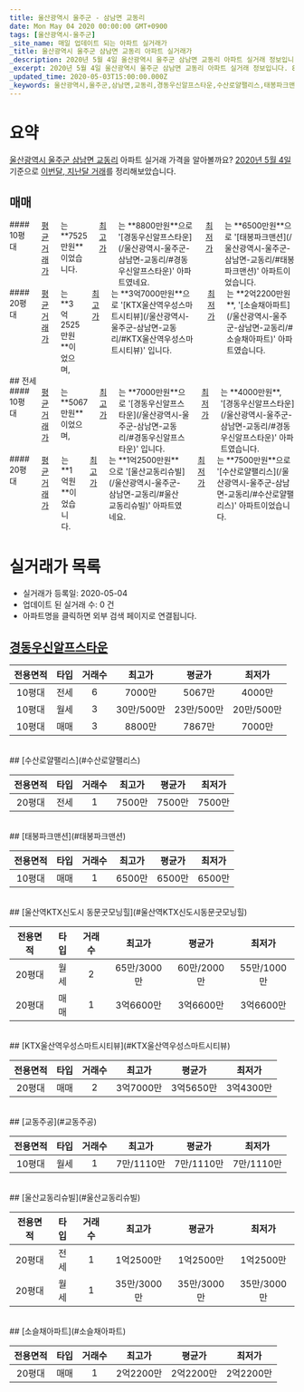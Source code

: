 ```yaml
---
title: 울산광역시 울주군 - 삼남면 교동리
date: Mon May 04 2020 00:00:00 GMT+0900
tags: [울산광역시-울주군]
_site_name: 매일 업데이트 되는 아파트 실거래가
_title: 울산광역시 울주군 삼남면 교동리 아파트 실거래가
_description: 2020년 5월 4일 울산광역시 울주군 삼남면 교동리 아파트 실거래 정보입니다. 8건 아파트 정보가 있습니다.
_excerpt: 2020년 5월 4일 울산광역시 울주군 삼남면 교동리 아파트 실거래 정보입니다. 8건 아파트 정보가 있습니다.
_updated_time: 2020-05-03T15:00:00.000Z
_keywords: 울산광역시,울주군,삼남면,교동리,경동우신알프스타운,수산로얄팰리스,태봉파크맨션,울산역KTX신도시 동문굿모닝힐,KTX울산역우성스마트시티뷰,교동주공,울산교동리슈빌,소슬채아파트
---
```





# 요약
<ins>울산광역시 울주군 삼남면 교동리</ins> 아파트 실거래 가격을 알아볼까요? <ins>2020년 5월 4일</ins> 기준으로 <ins>이번달, 지난달 거래</ins>를 정리해보았습니다.

## 매매
<div class="container">
<div class="six columns" markdown="1">
#### 10평대
<ins>평균 거래가</ins>는 **7525만원**이었습니다. <ins>최고가</ins>는 **8800만원**으로 '[경동우신알프스타운](/울산광역시-울주군-삼남면-교동리/#경동우신알프스타운)' 아파트였네요. <ins>최저가</ins>는 **6500만원**으로 '[태봉파크맨션](/울산광역시-울주군-삼남면-교동리/#태봉파크맨션)' 아파트이었습니다.
</div>
<div class="six columns" markdown="1">
#### 20평대
<ins>평균 거래가</ins>는 **3억2525만원**이었으며, <ins>최고가</ins>는 **3억7000만원**으로 '[KTX울산역우성스마트시티뷰](/울산광역시-울주군-삼남면-교동리/#KTX울산역우성스마트시티뷰)' 입니다. <ins>최저가</ins>는 **2억2200만원**, '[소슬채아파트](/울산광역시-울주군-삼남면-교동리/#소슬채아파트)' 아파트였습니다.
</div>
</div>
## 전세
<div class="container">
<div class="six columns" markdown="1">
#### 10평대
<ins>평균 거래가</ins>는 **5067만원**이었으며, <ins>최고가</ins>는 **7000만원**으로 '[경동우신알프스타운](/울산광역시-울주군-삼남면-교동리/#경동우신알프스타운)' 입니다. <ins>최저가</ins>는 **4000만원**, '[경동우신알프스타운](/울산광역시-울주군-삼남면-교동리/#경동우신알프스타운)' 아파트였습니다.
</div>
<div class="six columns" markdown="1">
#### 20평대
<ins>평균 거래가</ins>는 **1억원**이었습니다. <ins>최고가</ins>는 **1억2500만원**으로 '[울산교동리슈빌](/울산광역시-울주군-삼남면-교동리/#울산교동리슈빌)' 아파트였네요. <ins>최저가</ins>는 **7500만원**으로 '[수산로얄팰리스](/울산광역시-울주군-삼남면-교동리/#수산로얄팰리스)' 아파트이었습니다.
</div>
</div>



# 실거래가 목록
- 실거래가 등록일: 2020-05-04
- 업데이트 된 실거래 수: 0 건
- 아파트명을 클릭하면 외부 검색 페이지로 연결됩니다.

## [경동우신알프스타운](#경동우신알프스타운)

|전용면적|타입|거래수|최고가|평균가|최저가|
|:---:|:---:|:---:|:---:|:---:|:---:|
|10평대|<span class="deal-type-2">전세</span>|6|7000만|5067만|4000만|
|10평대|<span class="deal-type-3">월세</span>|3|30만/500만|23만/500만|20만/500만|
|10평대|<span class="deal-type-1">매매</span>|3|8800만|7867만|7000만|

<br/>
## [수산로얄팰리스](#수산로얄팰리스)

|전용면적|타입|거래수|최고가|평균가|최저가|
|:---:|:---:|:---:|:---:|:---:|:---:|
|20평대|<span class="deal-type-2">전세</span>|1|7500만|7500만|7500만|

<br/>
## [태봉파크맨션](#태봉파크맨션)

|전용면적|타입|거래수|최고가|평균가|최저가|
|:---:|:---:|:---:|:---:|:---:|:---:|
|10평대|<span class="deal-type-1">매매</span>|1|6500만|6500만|6500만|

<br/>
## [울산역KTX신도시 동문굿모닝힐](#울산역KTX신도시동문굿모닝힐)

|전용면적|타입|거래수|최고가|평균가|최저가|
|:---:|:---:|:---:|:---:|:---:|:---:|
|20평대|<span class="deal-type-3">월세</span>|2|65만/3000만|60만/2000만|55만/1000만|
|20평대|<span class="deal-type-1">매매</span>|1|3억6600만|3억6600만|3억6600만|

<br/>
## [KTX울산역우성스마트시티뷰](#KTX울산역우성스마트시티뷰)

|전용면적|타입|거래수|최고가|평균가|최저가|
|:---:|:---:|:---:|:---:|:---:|:---:|
|20평대|<span class="deal-type-1">매매</span>|2|3억7000만|3억5650만|3억4300만|

<br/>
## [교동주공](#교동주공)

|전용면적|타입|거래수|최고가|평균가|최저가|
|:---:|:---:|:---:|:---:|:---:|:---:|
|10평대|<span class="deal-type-3">월세</span>|1|7만/1110만|7만/1110만|7만/1110만|

<br/>
## [울산교동리슈빌](#울산교동리슈빌)

|전용면적|타입|거래수|최고가|평균가|최저가|
|:---:|:---:|:---:|:---:|:---:|:---:|
|20평대|<span class="deal-type-2">전세</span>|1|1억2500만|1억2500만|1억2500만|
|20평대|<span class="deal-type-3">월세</span>|1|35만/3000만|35만/3000만|35만/3000만|

<br/>
## [소슬채아파트](#소슬채아파트)

|전용면적|타입|거래수|최고가|평균가|최저가|
|:---:|:---:|:---:|:---:|:---:|:---:|
|20평대|<span class="deal-type-1">매매</span>|1|2억2200만|2억2200만|2억2200만|

<br/>



